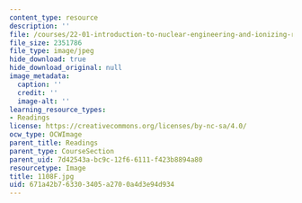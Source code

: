 ```yaml
---
content_type: resource
description: ''
file: /courses/22-01-introduction-to-nuclear-engineering-and-ionizing-radiation-fall-2016/671a42b763303405a2700a4d3e94d934_1108F.jpg
file_size: 2351786
file_type: image/jpeg
hide_download: true
hide_download_original: null
image_metadata:
  caption: ''
  credit: ''
  image-alt: ''
learning_resource_types:
- Readings
license: https://creativecommons.org/licenses/by-nc-sa/4.0/
ocw_type: OCWImage
parent_title: Readings
parent_type: CourseSection
parent_uid: 7d42543a-bc9c-12f6-6111-f423b8894a80
resourcetype: Image
title: 1108F.jpg
uid: 671a42b7-6330-3405-a270-0a4d3e94d934
---
```

